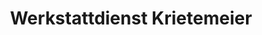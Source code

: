 ---
title: "Werkstattdienst Krietemeier"
url: /porta-westfalica/werkstattdienst-krietemeier/
shop: Autowerkstatt
---